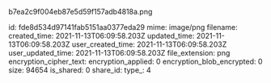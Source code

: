b7ea2c9f004eb87e5d59f157adb4818a.png

id: fde8d534d97141fab5151aa0377eda29
mime: image/png
filename: 
created_time: 2021-11-13T06:09:58.203Z
updated_time: 2021-11-13T06:09:58.203Z
user_created_time: 2021-11-13T06:09:58.203Z
user_updated_time: 2021-11-13T06:09:58.203Z
file_extension: png
encryption_cipher_text: 
encryption_applied: 0
encryption_blob_encrypted: 0
size: 94654
is_shared: 0
share_id: 
type_: 4